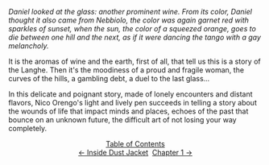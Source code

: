 *Daniel looked at the glass: another prominent wine. From its color, Daniel thought it also came from Nebbiolo, the color was again garnet red with sparkles of sunset, when the sun, the color of a squeezed orange, goes to die between one hill and the next, as if it were dancing the tango with a gay melancholy.*

It is the aromas of wine and the earth, first of all, that tell us this is a story of the Langhe. Then it's the moodiness of a proud and fragile woman, the curves of the hills, a gambling debt, a duel to the last glass...

In this delicate and poignant story, made of lonely encounters and distant flavors, Nico Orengo's light and lively pen succeeds in telling a story about the wounds of life that impact minds and places, echoes of the past that bounce on an unknown future, the difficult art of not losing your way completely.
  
<div style="text-align: center">
<a href="http://ofvioletsandlicorice.tumblr.com/post/129355307919/of-violets-and-licorice-table-of-contents">Table of Contents</a><br/>
<a href="http://ofvioletsandlicorice.tumblr.com/post/126996872554/of-violets-and-licorice-inside-dust-jacket">&larr;&nbsp;Inside Dust Jacket</a>&nbsp;&nbsp;<a href="http://ofvioletsandlicorice.tumblr.com/post/126100415919/of-violets-and-licorice-01">Chapter 1&nbsp;&rarr;</a>
</div>
